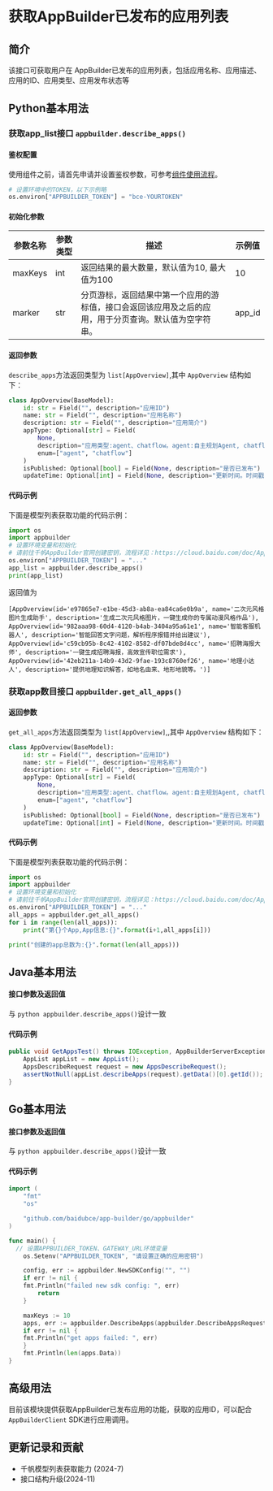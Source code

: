 # 获取AppBuilder已发布的应用列表

## 简介
该接口可获取用户在 AppBuilder已发布的应用列表，包括应用名称、应用描述、应用的ID、应用类型、应用发布状态等

## Python基本用法

### 获取app_list接口 `appbuilder.describe_apps()`

#### 鉴权配置
使用组件之前，请首先申请并设置鉴权参数，可参考[组件使用流程](https://cloud.baidu.com/doc/AppBuilder/s/Olq6grrt6#1%E3%80%81%E5%88%9B%E5%BB%BA%E5%AF%86%E9%92%A5)。
```python
# 设置环境中的TOKEN，以下示例略
os.environ["APPBUILDER_TOKEN"] = "bce-YOURTOKEN"
```

#### 初始化参数

| 参数名称       | 参数类型   | 描述      | 示例值        |
|------------|--------|---------|------------|
| maxKeys | int | 返回结果的最大数量，默认值为10, 最大值为100 | 10 |
| marker | str | 分页游标，返回结果中第一个应用的游标值，接口会返回该应用及之后的应用，用于分页查询。默认值为空字符串。 | app_id |

#### 返回参数

`describe_apps`方法返回类型为 `list[AppOverview]`,其中 `AppOverview` 结构如下：

```python
class AppOverview(BaseModel):
    id: str = Field("", description="应用ID")
    name: str = Field("", description="应用名称")
    description: str = Field("", description="应用简介")
    appType: Optional[str] = Field(
        None,
        description="应用类型:agent、chatflow。agent:自主规划Agent, chatflow:工作流Agent。",
        enum=["agent", "chatflow"]
    )
    isPublished: Optional[bool] = Field(None, description="是否已发布")
    updateTime: Optional[int] = Field(None, description="更新时间。时间戳，单位秒")
```


#### 代码示例
下面是模型列表获取功能的代码示例：

```python
import os
import appbuilder
# 设置环境变量和初始化
# 请前往千帆AppBuilder官网创建密钥，流程详见：https://cloud.baidu.com/doc/AppBuilder/s/Olq6grrt6#1%E3%80%81%E5%88%9B%E5%BB%BA%E5%AF%86%E9%92%A5
os.environ["APPBUILDER_TOKEN"] = "..."
app_list = appbuilder.describe_apps()
print(app_list)
```

返回值为

```shell
[AppOverview(id='e97865e7-e1be-45d3-ab8a-ea84ca6e0b9a', name='二次元风格图片生成助手', description='生成二次元风格图片，一键生成你的专属动漫风格作品'), AppOverview(id='982aaa98-60d4-4120-b4ab-3404a95a61e1', name='智能客服机器人', description='智能回答文字问题，解析程序报错并给出建议'), AppOverview(id='c59cb95b-8c42-4102-8582-df07bde8d4cc', name='招聘海报大师', description='一键生成招聘海报，高效宣传职位需求'), AppOverview(id='42eb211a-14b9-43d2-9fae-193c8760ef26', name='地理小达人', description='提供地理知识解答，如地名由来、地形地貌等。')]
```

### 获取app数目接口 `appbuilder.get_all_apps()`

#### 返回参数

`get_all_apps`方法返回类型为 `list[AppOverview]`,,其中 `AppOverview` 结构如下：

```python
class AppOverview(BaseModel):
    id: str = Field("", description="应用ID")
    name: str = Field("", description="应用名称")
    description: str = Field("", description="应用简介")
    appType: Optional[str] = Field(
        None,
        description="应用类型:agent、chatflow。agent:自主规划Agent, chatflow:工作流Agent。",
        enum=["agent", "chatflow"]
    )
    isPublished: Optional[bool] = Field(None, description="是否已发布")
    updateTime: Optional[int] = Field(None, description="更新时间。时间戳，单位秒")
```

#### 代码示例
下面是模型列表获取功能的代码示例：

```python
import os
import appbuilder
# 设置环境变量和初始化
# 请前往千帆AppBuilder官网创建密钥，流程详见：https://cloud.baidu.com/doc/AppBuilder/s/Olq6grrt6#1%E3%80%81%E5%88%9B%E5%BB%BA%E5%AF%86%E9%92%A5
os.environ["APPBUILDER_TOKEN"] = "..."
all_apps = appbuilder.get_all_apps()
for i in range(len(all_apps)):
    print("第{}个App,App信息:{}".format(i+1,all_apps[i]))

print("创建的app总数为:{}".format(len(all_apps)))
```

## Java基本用法

#### 接口参数及返回值
与 `python appbuilder.describe_apps()`设计一致

#### 代码示例

```java
public void GetAppsTest() throws IOException, AppBuilderServerException {
    AppList appList = new AppList();
    AppsDescribeRequest request = new AppsDescribeRequest();
    assertNotNull(appList.describeApps(request).getData()[0].getId());
}
```

## Go基本用法

#### 接口参数及返回值
与 `python appbuilder.describe_apps()`设计一致

#### 代码示例

```go
import (
	"fmt"
	"os"

	"github.com/baidubce/app-builder/go/appbuilder"
)

func main() {
  // 设置APPBUILDER_TOKEN、GATEWAY_URL环境变量
	os.Setenv("APPBUILDER_TOKEN", "请设置正确的应用密钥")

	config, err := appbuilder.NewSDKConfig("", "")
	if err != nil {
    fmt.Println("failed new sdk config: ", err)
		return
	}

	maxKeys := 10
	apps, err := appbuilder.DescribeApps(appbuilder.DescribeAppsRequest{MaxKeys: &maxKeys}, config)
	if err != nil {
    fmt.Println("get apps failed: ", err)
	}
	fmt.Println(len(apps.Data))
}
```

## 高级用法

目前该模块提供获取AppBuilder已发布应用的功能，获取的应用ID，可以配合`AppBuilderClient` SDK进行应用调用。


## 更新记录和贡献
* 千帆模型列表获取能力 (2024-7)
* 接口结构升级(2024-11)